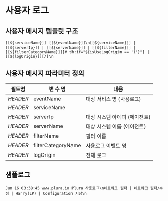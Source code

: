 # 사용자 로그

## 사용자 메시지 템플릿 구조
```
[[${serviceName}]] [[${eventName}]]\n[[${serviceName}]] | [[${serverIp}]] | [[${serverName}]] | [[${filterName}]] | [[${filterCategoryName}]][# th:if="${isUseLogOrigin == '1'}"] | [[${logOrigin}]][/]\n
```

## 사용자 메시지 파라미터 정의
|필드명| 변 수 명                       |  내용                                   |
|-----|----------------------------|----------------------------------------|
|_HEADER_ |eventName                   | 대상 서비스 명 (사용로그)|
|_HEADER_ |serviceName                 | |
|_HEADER_ |serverIp                    | 대상 시스템 아이피 (에이전트)|
|_HEADER_ |serverName                  | 대상 시스템 이름 (에이전트)|
|_HEADER_ |filterName                  | 필터 이름|
|_HEADER_ |filterCategoryName          | 사용로그 이벤트 명     |
|_HEADER_ |logOrigin                   | 전체 로그            |     


## 샘플로그
```
Jun 16 03:38:45 www.plura.io Plura 사용로그\n네트워크 필터 | 네트워크 필터/수정 | Harry(LP) | Configuration 저장\n

```
